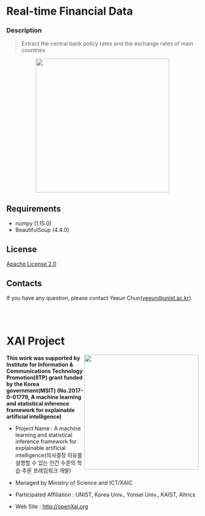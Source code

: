 # Real-time Financial Data

### **Description**
> Extract the central bank policy rates and the exchange rates of main countries

<p align="center"> 
<img src="https://github.com/OpenXAIProject/Real-time-Financial-Data/blob/master/result1.png"  width="350">
</p>

## Requirements 
+ numpy (1.15.0)
+ BeautifulSoup (4.4.0)

## License
[Apache License 2.0](https://github.com/OpenXAIProject/Real-time-Financial-Data/blob/master/LICENSE)

## Contacts
If you have any question, please contact Yeeun Chun(yeeun@unist.ac.kr).

<br /> 
<br />

# XAI Project 

<img align="right" src="http://xai.unist.ac.kr/static/img/logos/XAIC_logo.png" width=300px>

**This work was supported by Institute for Information & Communications Technology Promotion(IITP) grant funded by the Korea government(MSIT) (No.2017-0-01779, A machine learning and statistical inference framework for explainable artificial intelligence)**

+ Project Name : A machine learning and statistical inference framework for explainable artificial intelligence(의사결정 이유를 설명할 수 있는 인간 수준의 학습·추론 프레임워크 개발)

+ Managed by Ministry of Science and ICT/XAIC 

+ Participated Affiliation : UNIST, Korea Univ., Yonsei Univ., KAIST, AItrics  

+ Web Site : <http://openXai.org>
